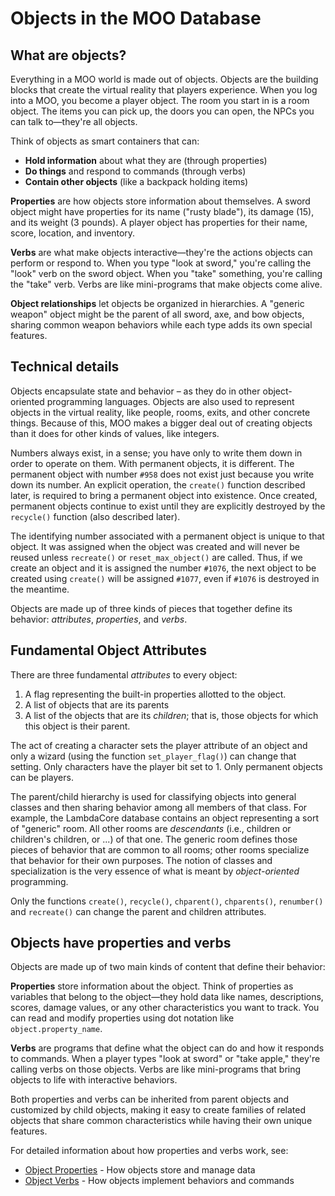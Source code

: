 # Objects in the MOO Database

## What are objects?

Everything in a MOO world is made out of objects. Objects are the building blocks that create the virtual reality that players experience. When you log into a MOO, you become a player object. The room you start in is a room object. The items you can pick up, the doors you can open, the NPCs you can talk to—they're all objects.

Think of objects as smart containers that can:
- **Hold information** about what they are (through properties)
- **Do things** and respond to commands (through verbs)
- **Contain other objects** (like a backpack holding items)

**Properties** are how objects store information about themselves. A sword object might have properties for its name ("rusty blade"), its damage (15), and its weight (3 pounds). A player object has properties for their name, score, location, and inventory.

**Verbs** are what make objects interactive—they're the actions objects can perform or respond to. When you type "look at sword," you're calling the "look" verb on the sword object. When you "take" something, you're calling the "take" verb. Verbs are like mini-programs that make objects come alive.

**Object relationships** let objects be organized in hierarchies. A "generic weapon" object might be the parent of all sword, axe, and bow objects, sharing common weapon behaviors while each type adds its own special features.

## Technical details

Objects encapsulate state and behavior – as they do in other object-oriented programming languages. Objects
are also used to represent objects in the virtual reality, like people, rooms, exits, and other concrete things. Because
of this, MOO makes a bigger deal out of creating objects than it does for other kinds of values, like integers.

Numbers always exist, in a sense; you have only to write them down in order to operate on them. With permanent objects,
it is different. The permanent object with number `#958` does not exist just because you write down its number. An
explicit operation, the `create()` function described later, is required to bring a permanent object into existence.
Once created, permanent objects continue to exist until they are explicitly destroyed by the `recycle()` function (also
described later).

The identifying number associated with a permanent object is unique to that object. It was assigned when the object was
created and will never be reused unless `recreate()` or `reset_max_object()` are called. Thus, if we create an object
and it is assigned the number `#1076`, the next object to be created using `create()` will be assigned `#1077`, even if
`#1076` is destroyed in the meantime.

Objects are made up of three kinds of pieces that together define its behavior: _attributes_,
_properties_, and _verbs_.

## Fundamental Object Attributes

There are three fundamental _attributes_ to every object:

1. A flag representing the built-in properties allotted to the object.
2. A list of objects that are its parents
3. A list of the objects that are its _children_; that is, those objects for which this object is their parent.

The act of creating a character sets the player attribute of an object and only a wizard (using the function
`set_player_flag()`) can change that setting. Only characters have the player bit set to 1. Only permanent objects can
be players.

The parent/child hierarchy is used for classifying objects into general classes and then sharing behavior among all
members of that class. For example, the LambdaCore database contains an object representing a sort of "generic" room.
All
other rooms are _descendants_ (i.e., children or children's children, or ...) of that one. The generic room defines
those pieces of behavior that are common to all rooms; other rooms specialize that behavior for their own purposes. The
notion of classes and specialization is the very essence of what is meant by _object-oriented_ programming.

Only the functions `create()`, `recycle()`, `chparent()`, `chparents()`, `renumber()` and `recreate()` can change the
parent and children attributes.

## Objects have properties and verbs

Objects are made up of two main kinds of content that define their behavior:

**Properties** store information about the object. Think of properties as variables that belong to the object—they hold data like names, descriptions, scores, damage values, or any other characteristics you want to track. You can read and modify properties using dot notation like `object.property_name`.

**Verbs** are programs that define what the object can do and how it responds to commands. When a player types "look at sword" or "take apple," they're calling verbs on those objects. Verbs are like mini-programs that bring objects to life with interactive behaviors.

Both properties and verbs can be inherited from parent objects and customized by child objects, making it easy to create families of related objects that share common characteristics while having their own unique features.

For detailed information about how properties and verbs work, see:
- [Object Properties](./object-properties.md) - How objects store and manage data
- [Object Verbs](./object-verbs.md) - How objects implement behaviors and commands
